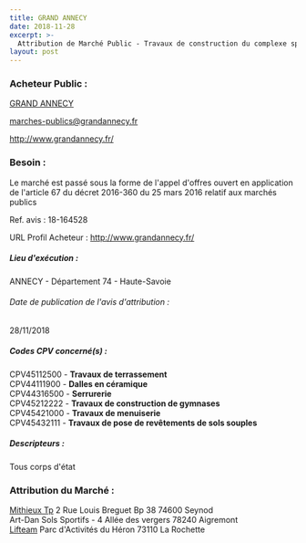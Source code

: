 ```yaml
---
title: GRAND ANNECY
date: 2018-11-28
excerpt: >-
  Attribution de Marché Public - Travaux de construction du complexe sportif du Bray à Annecy Le VieuxLots 01b/5/6/8/9
layout: post
---
```


### Acheteur Public : 
<a href="/acheteur-133/siren-200066793"> GRAND ANNECY</a><br/>



marches-publics@grandannecy.fr


http://www.grandannecy.fr/
### Besoin :

Le marché est passé sous la forme de l'appel d'offres ouvert en application de l'article 67 du décret 2016-360 du 25 mars 2016 relatif aux marchés publics

Ref. avis : 18-164528

URL Profil Acheteur : http://www.grandannecy.fr/

##### Lieu d'exécution :

ANNECY - Département 74 - Haute-Savoie

###### Date de publication de l'avis d'attribution : 
28/11/2018

##### Codes CPV concerné(s) :
CPV45112500 - **Travaux de terrassement** <br/>
CPV44111900 - **Dalles en céramique** <br/>
CPV44316500 - **Serrurerie** <br/>
CPV45212222 - **Travaux de construction de gymnases** <br/>
CPV45421000 - **Travaux de menuiserie** <br/>
CPV45432111 - **Travaux de pose de revêtements de sols souples** <br/>

##### Descripteurs :
Tous corps d'état <br/>

### Attribution du Marché :
<a href="/entreprise-547/siren-326520780"> Mithieux Tp</a>    2 Rue Louis Breguet Bp 38 74600 Seynod <br/>
Art-Dan Sols Sportifs - 4 Allée des vergers 78240 Aigremont <br/>
<a href="/entreprise-566/siren-491839031"> Lifteam</a>    Parc d'Activités du Héron 73110 La Rochette <br/>
